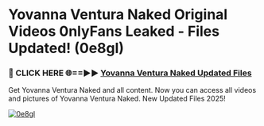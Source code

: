 # Yovanna Ventura Naked Original Videos 0nlyFans Leaked - Files Updated! (0e8gl)

<h3>🔴 CLICK HERE 🌐==►► <a href="https://tinyurl.com/up5wt9bj" rel="nofollow">Yovanna Ventura Naked Updated Files</a></h3>

Get Yovanna Ventura Naked and all content. Now you can access all videos and pictures of Yovanna Ventura Naked. New Updated Files 2025!

[![0e8gl](https://i.imgur.com/ABiUzMV.gif)](https://tinyurl.com/up5wt9bj)
